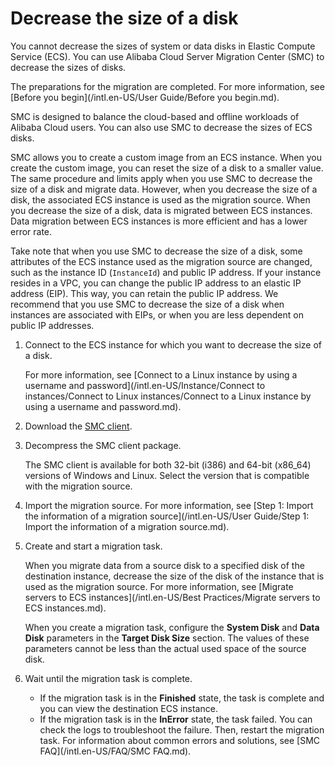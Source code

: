 # Decrease the size of a disk

You cannot decrease the sizes of system or data disks in Elastic Compute Service \(ECS\). You can use Alibaba Cloud Server Migration Center \(SMC\) to decrease the sizes of disks.

The preparations for the migration are completed. For more information, see [Before you begin](/intl.en-US/User Guide/Before you begin.md).

SMC is designed to balance the cloud-based and offline workloads of Alibaba Cloud users. You can also use SMC to decrease the sizes of ECS disks.

SMC allows you to create a custom image from an ECS instance. When you create the custom image, you can reset the size of a disk to a smaller value. The same procedure and limits apply when you use SMC to decrease the size of a disk and migrate data. However, when you decrease the size of a disk, the associated ECS instance is used as the migration source. When you decrease the size of a disk, data is migrated between ECS instances. Data migration between ECS instances is more efficient and has a lower error rate.

Take note that when you use SMC to decrease the size of a disk, some attributes of the ECS instance used as the migration source are changed, such as the instance ID \(`InstanceId`\) and public IP address. If your instance resides in a VPC, you can change the public IP address to an elastic IP address \(EIP\). This way, you can retain the public IP address. We recommend that you use SMC to decrease the size of a disk when instances are associated with EIPs, or when you are less dependent on public IP addresses.

1.  Connect to the ECS instance for which you want to decrease the size of a disk.

    For more information, see [Connect to a Linux instance by using a username and password](/intl.en-US/Instance/Connect to instances/Connect to Linux instances/Connect to a Linux instance by using a username and password.md).

2.  Download the [SMC client](https://p2v-tools.oss-cn-hangzhou.aliyuncs.com/smc/Alibaba_Cloud_Migration_Tool.zip?file=Alibaba_Cloud_Migration_Tool.zip).

3.  Decompress the SMC client package.

    The SMC client is available for both 32-bit \(i386\) and 64-bit \(x86\_64\) versions of Windows and Linux. Select the version that is compatible with the migration source.

4.  Import the migration source. For more information, see [Step 1: Import the information of a migration source](/intl.en-US/User Guide/Step 1: Import the information of a migration source.md).

5.  Create and start a migration task.

    When you migrate data from a source disk to a specified disk of the destination instance, decrease the size of the disk of the instance that is used as the migration source. For more information, see [Migrate servers to ECS instances](/intl.en-US/Best Practices/Migrate servers to ECS instances.md).

    When you create a migration task, configure the **System Disk** and **Data Disk** parameters in the **Target Disk Size** section. The values of these parameters cannot be less than the actual used space of the source disk.

6.  Wait until the migration task is complete.

    -   If the migration task is in the **Finished** state, the task is complete and you can view the destination ECS instance.
    -   If the migration task is in the **InError** state, the task failed. You can check the logs to troubleshoot the failure. Then, restart the migration task. For information about common errors and solutions, see [SMC FAQ](/intl.en-US/FAQ/SMC FAQ.md).


